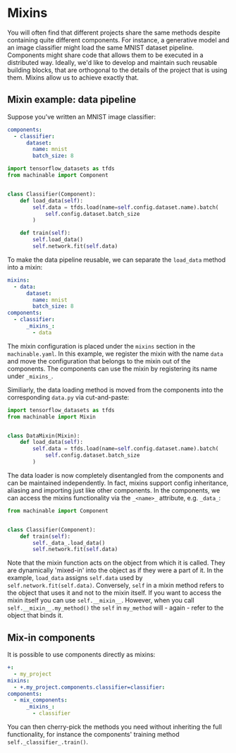 # Mixins

You will often find that different projects share the same methods despite containing quite different components. For instance, a generative model and an image classifier might load the same MNIST dataset pipeline. Components might share code that allows them to be executed in a distributed way. Ideally, we'd like to develop and maintain such reusable building blocks, that are orthogonal to the details of the project that is using them. Mixins allow us to achieve exactly that.

## Mixin example: data pipeline

Suppose you've written an MNIST image classifier:

```yaml
components:
  - classifier:
      dataset:
        name: mnist
        batch_size: 8
```

```python
import tensorflow_datasets as tfds
from machinable import Component


class Classifier(Component):
    def load_data(self):
        self.data = tfds.load(name=self.config.dataset.name).batch(
            self.config.dataset.batch_size
        )

    def train(self):
        self.load_data()
        self.network.fit(self.data)

```

To make the data pipeline reusable, we can separate the `load_data` method into a mixin:

```yaml
mixins:
  - data:
      dataset:
        name: mnist
        batch_size: 8
components:
  - classifier:
      _mixins_:
        - data
```

The mixin configuration is placed under the `mixins` section in the `machinable.yaml`. In this example, we register the mixin with the name `data` and move the configuration that belongs to the mixin out of the components. The components can use the mixin by registering its name under `_mixins_`.

Similiarly, the data loading method is moved from the components into the corresponding `data.py` via cut-and-paste:

```python
import tensorflow_datasets as tfds
from machinable import Mixin


class DataMixin(Mixin):
    def load_data(self):
        self.data = tfds.load(name=self.config.dataset.name).batch(
            self.config.dataset.batch_size
        )
```

The data loader is now completely disentangled from the components and can be maintained independently. In fact, mixins support config inheritance, aliasing and importing just like other components. In the components, we can access the mixins functionality via the `_<name>_` attribute, e.g. `_data_`:

```python
from machinable import Component


class Classifier(Component):
    def train(self):
        self._data_.load_data()
        self.network.fit(self.data)
```

Note that the mixin function acts on the object from which it is called. They are dynamically 'mixed-in' into the object as if they were a part of it. In the example, `load_data` assigns `self.data` used by `self.network.fit(self.data)`. Conversely, `self` in a mixin method refers to the object that uses it and not to the mixin itself. If you want to access the mixin itself you can use `self.__mixin__`. However, when you call `self.__mixin__.my_method()` the `self` in ``my_method`` will - again - refer to the object that binds it.

## Mix-in components

It is possible to use components directly as mixins:

```yaml
+:
  - my_project
mixins:
  - +.my_project.components.classifier=classifier:
components:
  - mix_components:
      _mixins_:
        - classifier
```

You can then cherry-pick the methods you need without inheriting the full functionality, for instance the components' training method
`self._classifier_.train()`.
